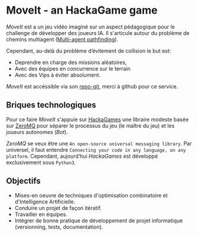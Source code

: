 # MoveIt - an HackaGame game

_MoveIt_ est a un jeu vidéo imaginé sur un aspect pédagogique pour le challenge de développer des joueurs IA.
Il s'articule autour du problème de chemins multiagent ([Multi-agent pathfinding](https://en.wikipedia.org/wiki/Multi-agent_pathfinding)).

Cependant, au-delà du problème d’évitement de collision le but est: 

- Deprendre en charge des missions aléatoires, 
- Avec des équipes en concurrence sur le terrain
- Avec des Vips à éviter absolument.

_MoveIt_ est accéssible via son [repo-git](https://github.com/ktorz-net/game-moveit), merci à github pour ce service.

## Briques technologiques

Pour ce faire _MoveIt_ s'appuie sur [HackaGames](https://ktorz-net.github.io/hackagames/) une libraire modeste basée sur [ZeroMQ](https://zeromq.org/) pour séparer le processus du jeu (le maître du jeu) et les joueurs autonomes (_Bot_).

_ZeroMQ_ se veux être une `An open-source universal messaging library`.
Par universel, il faut entendre `Connecting your code in any language, on any platform`.
Cependant, aujourd’hui _HackaGames_ est développé exclusivement sous `Python3`.


## Objectifs

- Mises-en oeuvre de techniques d'optimisation combinatoire et d'Intelligence Artificielle.
- Conduire un projet de façon itératif.
- Travailler en équipes.
- Intégrer de bonne pratique de développement de projet informatique (versionning, tests, documentation).
